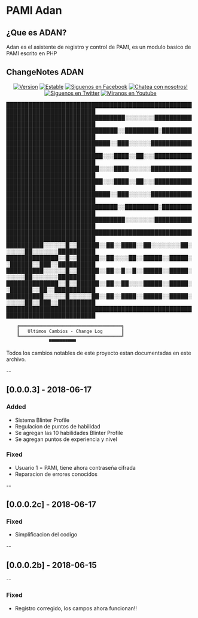 # PAMI Adan
## ¿Que es ADAN?
<p>Adan es el asistente de registro y control de PAMI, es un modulo basico de PAMI escrito en PHP</p>

## ChangeNotes ADAN
<p align="center">
  <a href="https://github.com/ViElectronicEntertainment/adan/releases">
  <img src="https://img.shields.io/badge/Version-0.0.0.3-green.svg?style=for-the-badge" alt="Version"></a>
  <a href="https://github.com/ViElectronicEntertainment/PAMI/issues">
  <img src="https://img.shields.io/badge/buildstatus-production-green.svg?style=for-the-badge" alt="Estable"></a>
  <a href="https://facebook.com/BlinterUniverse/">
  <img src="https://img.shields.io/badge/Facebook-Like-blue.svg?style=for-the-badge" alt="Siguenos en Facebook"></a>
  <a href="https://discord.gg/34DYauN">
  <img src="https://img.shields.io/badge/Discord-Chat-blue.svg?style=for-the-badge" alt="Chatea con nosotros!"></a>
  <a href="https://twitter.com/BlinterUniverse">
  <img src="https://img.shields.io/badge/Twitter-Seguir-blue.svg?style=for-the-badge" alt="Siguenos en Twitter"></a>
  <a href="https://www.youtube.com/channel/UCji0rxIuB2g9P6c1xCF9FZQ">
  <img src="https://img.shields.io/badge/YouTube-Ver-red.svg?style=for-the-badge" alt="Miranos en Youtube"></a>
</p>
<p>
██████████████████████████████████████████████████████████████████████████
████████████████████████████████░░░░░░░░██████████████████████████████████
██████████████████████████████░░█████████░████████████████████████████████
████████████████████████████░░███░░░░░░███████████████████████████████████
██████████████████████████░░░████░░██░░░██████████████████████████████████
█████████████████████████░░░░████░░░░░░███████████████████████████████████
██████████████████████████░░░████░░██░░░██████████████████████████████████
████████████████████████████░░███░░░░░░███████████████████████████████████
██████████████████████████████░░█████████░████████████████████████████████
████████████████████████████████░░░░░░░░██████████████████████████████████
██████████████████████████████████████████████████████████████████████████
██████████░░░░░░█░░██████░░██░░████░░██░░░░░░░░██░░░░░░██░░░░░░░██████████
██████████████░░█░░██████░░██░░░░██░░█████░░█████░░██████░░███░░██████████
██████████░░░░░░█░░██████░░██░░█░░█░░█████░░█████░░░░░░██░░░░░░░██████████
██████████████░░█░░██████░░██░░██░░░░█████░░█████░░██████░░██░░███████████
██████████░░░░░░█░░░░░░██░░██░░████░░█████░░█████░░░░░░██░░███░░██████████
██████████████████████████████████████████████████████████████████████████
		
		╔══════════════════════════════════════╗
		║   Ultimos Cambios - Change Log       ║
		╚══════════════════════════════════════╝
					▀▀▀▀▀▀▀▀▀▀			

Todos los cambios notables de este proyecto estan documentadas en este archivo.

-- 
## [0.0.0.3] - 2018-06-17

### Added
- Sistema Blinter Profile
- Regulacion de puntos de habilidad
- Se agregan las 10 habilidades Blinter Profile
- Se agregan puntos de experiencia y nivel

### Fixed
- Usuario 1 = PAMI, tiene ahora contraseña cifrada
- Reparacion de errores conocidos

--

## [0.0.0.2c] - 2018-06-17

### Fixed
- Simplificacion del codigo

--

## [0.0.0.2b] - 2018-06-15
--

### Fixed
- Registro corregido, los campos ahora funcionan!!

</p>